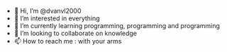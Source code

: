 - 👋 Hi, I’m @dvanvl2000
- 👀 I’m interested in everything
- 🌱 I’m currently learning programming, programming and programming
- 💞️ I’m looking to collaborate on knowledge
- 📫 How to reach me : with your arms

<!---
dvanvl2000/dvanvl2000 is a ✨ special ✨ repository because its `README.md` (this file) appears on your GitHub profile.
You can click the Preview link to take a look at your changes.
--->
